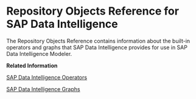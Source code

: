 <!-- loio6529535176db4c489fa9baaa75af1b33 -->

# Repository Objects Reference for SAP Data Intelligence

The Repository Objects Reference contains information about the built-in operators and graphs that SAP Data Intelligence provides for use in SAP Data Intelligence Modeler.

**Related Information**  


[SAP Data Intelligence Operators](data-intelligence-operators/sap-data-intelligence-operators-acd3281.md "SAP Data Intelligence provides built-in operators, that you can use directly in a graph or as the basis for creating a custom operator.")

[SAP Data Intelligence Graphs](data-intelligence-graphs/sap-data-intelligence-graphs-a25fe76.md "A graph is a network of operators connected to each other using typed input ports and output ports for data transfer. Users can define and configure the operators in a graph.")

